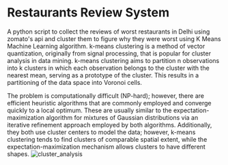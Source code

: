 # Restaurants Review System
A python script to collect the reviews of worst restaurants in Delhi using zomato's api and cluster them to figure why they were worst using K Means Machine Learning algorithm.
k-means clustering is a method of vector quantization, originally from signal processing, that is popular for cluster analysis in data mining. k-means clustering aims to partition n observations into k clusters in which each observation belongs to the cluster with the nearest mean, serving as a prototype of the cluster. This results in a partitioning of the data space into Voronoi cells.

The problem is computationally difficult (NP-hard); however, there are efficient heuristic algorithms that are commonly employed and converge quickly to a local optimum. These are usually similar to the expectation-maximization algorithm for mixtures of Gaussian distributions via an iterative refinement approach employed by both algorithms. Additionally, they both use cluster centers to model the data; however, k-means clustering tends to find clusters of comparable spatial extent, while the expectation-maximization mechanism allows clusters to have different shapes.
![cluster_analysis](https://cloud.githubusercontent.com/assets/18600300/22627306/bee692a8-ebe6-11e6-9ee0-68a102d56c9a.png)
